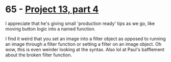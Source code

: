 # 65 - [Project 13, part 4](https://www.hackingwithswift.com/100/swiftui/65)

I appreciate that he's giving small 'production ready' tips as we go, like moving button logic into a named function.

I find it weird that you set an image into a filter object as opposed to running an image through a filter function or setting a filter on an image object. Oh wow, this is even weirder looking at the syntax. Also lol at Paul's bafflement about the broken filter function.
